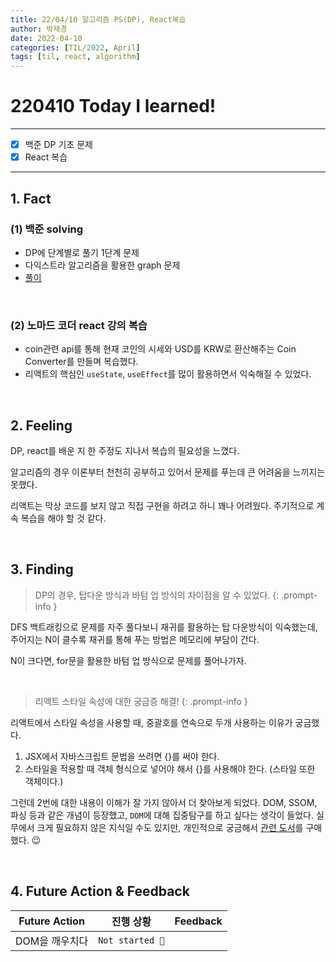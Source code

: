 ```yaml
---
title: 22/04/10 알고리즘 PS(DP), React복습
author: 박재경
date: 2022-04-10
categories: [TIL/2022, April]
tags: [til, react, algorithm]
---
```


# 220410 Today I learned!

---

- [x] 백준 DP 기초 문제
- [x] React 복습

---

## 1. Fact 

### (1) 백준 solving

- DP에 단계별로 풀기 1단계 문제
- 다익스트라 알고리즘을 활용한 graph 문제 
- [풀이](https://github.com/JaeKP/Study/tree/master/algorithm/1%EC%9D%BC1%EC%95%8C%EA%B3%A0/04%EC%9B%94/0410)

<br>

### (2) 노마드 코더 react 강의 복습

- coin관련 api를 통해 현재 코인의 시세와 USD를 KRW로 환산해주는 Coin Converter를 만들며 복습했다.
- 리액트의 핵심인 `useState`, `useEffect`를 많이 활용하면서 익숙해질 수 있었다.  

<br>

## 2. Feeling

DP, react를 배운 지 한 주정도 지나서 복습의 필요성을 느꼈다.  

알고리즘의 경우 이론부터 천천히 공부하고 있어서 문제를 푸는데 큰 어려움을 느끼지는 못했다.

리액트는  막상 코드를 보지 않고 직접 구현을 하려고 하니 꽤나 어려웠다. 주기적으로 계속 복습을 해야 할 것 같다.   

<br>

## 3. Finding 

>  DP의 경우, 탑다운 방식과 바텀 업 방식의 차이점을 알 수 있었다. 
{: .prompt-info }

DFS 백트래킹으로 문제를 자주 풀다보니 재귀를 활용하는 탑 다운방식이 익숙했는데, 주어지는 N이 클수록 재귀를 통해 푸는 방법은 메모리에 부담이 간다.

N이 크다면, for문을 활용한 바텀 업 방식으로 문제를 풀어나가자.

<br>

> 리액트 스타일 속성에 대한 궁금증 해결!
{: .prompt-info }

리액트에서 스타일 속성을 사용할 때, 중괄호를 연속으로 두개 사용하는 이유가 궁금했다. 

1. JSX에서 자바스크립트 문법을 쓰려면 {}를 써야 한다. 
2. 스타일을 적용할 때 객체 형식으로 넣어야 해서 {}를 사용해야 한다.  (스타일 또한 객체이다.)

그런데 2번에 대한 내용이 이해가 잘 가지 않아서 더 찾아보게 되었다. DOM, SSOM, 파싱 등과 같은 개념이 등장했고, `DOM`에 대해 집중탐구를 하고 싶다는 생각이 들었다. 실무에서 크게 필요하지 않은 지식일 수도 있지만, 개인적으로 궁금해서 [관련 도서](http://www.yes24.com/Product/Goods/11371306)를 구매했다. 😉 

<br>

## 4. Future Action & Feedback

| Future Action  | 진행 상황       | Feedback |
| -------------- | --------------- | -------- |
| DOM을 깨우치다 | `Not started 👀` |          |

<br>
